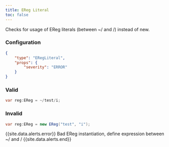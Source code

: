 ```yaml
---
title: EReg Literal
toc: false
---
```


Checks for usage of EReg literals (between ~/ and /) instead of new.

### Configuration

```json
{
    "type": "ERegLiteral",
    "props": {
        "severity": "ERROR"
    }
}
```

### Valid

```java
var reg:EReg = ~/test/i;
```

### Invalid

```java
var reg:EReg = new EReg("test", "i");
```

{{site.data.alerts.error}} Bad EReg instantiation, define expression between ~/ and / {{site.data.alerts.end}}